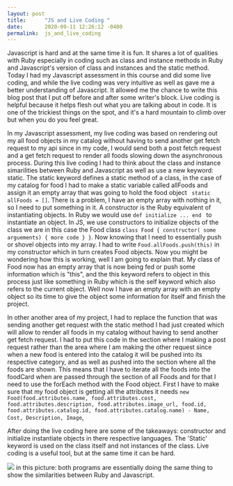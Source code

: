 ```yaml
---
layout: post
title:      "JS and Live Coding "
date:       2020-09-11 12:26:12 -0400
permalink:  js_and_live_coding
---
```


  Javascript is hard and at the same time it is fun. It shares a lot of qualities with Ruby especially in coding such as class and instance methods in Ruby and Javascript's version of class and instances and the static method. Today I had my Javascript assessment in this course and did some live coding, and while the live coding was very intuitive as well as gave me a better understanding of Javascript. It allowed me the chance to write this blog post that I put off before and after some writer's block. Live coding is helpful because it helps flesh out what you are talking about in code. It is one of the trickiest things on the spot, and it's a hard mountain to climb over but when you do you feel great. 

  In my Javascript assessment, my live coding was based on rendering out my all food objects in my catalog without having to send another get fetch request to my api since in my code, I would send both a post fetch request and a get fetch request to render all foods slowing down the asynchronous process. During this live coding I had to think about the class and instance simarilities between Ruby and Javascript as well as use a new keyword: static. The static keyword defines a static method of a class, in the case of my catalog for food I had to make a static variable called allFoods and assign it an empty array that was going to hold the food object ``` static allFoods = []```. There is a problem, I have an empty array with nothing in it, so I need to put something in it. A constructor is the Ruby equivalent of instantiating objects. In Ruby we would use ````def initialize ... end ```` to instantiate an object. In JS, we use constructors to initialize objects of the class we are in this case the Food class ```class Food { constructor( some arguements) { more code } }```. Now knowing that I need to essentially push or shovel objects into my array. I had to write ```Food.allFoods.push(this)``` in my constructor which in turn creates Food objects. Now you might be wondering how this is working, well I am going to explain that. My class of Food now has an empty array that is now being fed or push some information which is "this", and the this keyword refers to object in this process just like something in Ruby which is the self keyword which also refers to the current object. Well now I have an empty array with an empty object so its time to give the object some information for itself and finish the project. 
	
In other another area of my project, I had to replace the function that was sending another get request with the static method I had just created which will allow to render all foods in my catalog without having to send another get fetch request. I had to put this code in the section where I making a post request rather than the area where I am making the other request since when a new food is entered into the catalog it will be pushed into its respective category, and as well as pushed into the section where all the foods are shown. This means that I have to iterate all the foods into the foodCard when are passed through the section of all Foods and for that I need to use the forEach method with the Food object. First I have to make sure that my food object is getting all the attributes it needs ````new Food(food.attributes.name, food.attributes.cost, food.attributes.description, food.attributes.image_url, food.id, food.attributes.catalog.id, food.attributes.catalog.name) - Name, Cost, Description, Image````, 
	
After doing the live coding here are some of the takeaways: constructor and initialize instantiate objects in there respective languages. The 'Static' keyword is used on the class itself and not instances of the class. Live coding is a useful tool, but at the same time it can be hard. 


![](http://jlesse.github.io/blog/imgs/ruby_vs_javascript.png) in this picture: both programs are essentially doing the same thing to show the similarities between Ruby and Javascript. 
